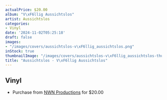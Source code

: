 ```yaml
---
actualPrice: $20.00
album: "V\xF6llig Aussichtslos"
artist: Aussichtslos
categories:
- Vinyl
date: '2024-11-02T05:25:18'
draft: false
images:
- "/images/covers/aussichtslos-v\xF6llig_aussichtslos.png"
inStock: true
thumbnailImage: "/images/covers/aussichtslos-v\xF6llig_aussichtslos-thumb.png"
title: "Aussichtslos - V\xF6llig Aussichtslos"
---
```


## Vinyl
* Purchase from [NWN Productions](http://shop.nwnprod.com/index.php?route=product/product&path=75&product_id=30521&sort=pd.name&order=ASC) for $20.00
